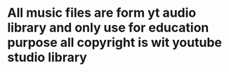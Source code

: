 <h1>All music files are form yt audio library and only use for education purpose all copyright is wit youtube studio library</h1>
